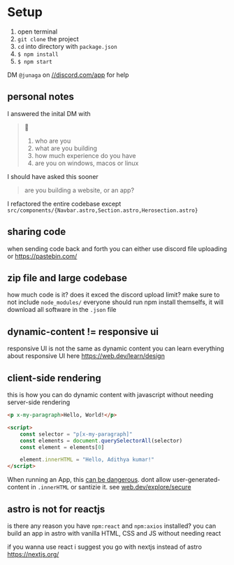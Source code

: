 # Setup

1. open terminal
2. `git clone` the project
3. `cd` into directory with `package.json`
4. `$ npm install`
5. `$ npm start`

DM `@junaga` on [//discord.com/app](https://discord.com/app) for help

## personal notes

I answered the inital DM with

> 👋
>
> 1. who are you
> 1. what are you building
> 1. how much experience do you have
> 1. are you on windows, macos or linux

I should have asked this sooner

> are you building a website, or an app?

I refactored the entire codebase except `src/components/{Navbar.astro,Section.astro,Herosection.astro}`

## sharing code

when sending code back and forth you can either use discord file uploading or https://pastebin.com/

## zip file and large codebase

how much code is it? does it exced the discord upload limit? make sure to not include `node_modules/` everyone should run npm install themselfs, it will download all software in the `.json` file

## dynamic-content != responsive ui

responsive UI is not the same as dynamic content
you can learn everything about responsive UI here https://web.dev/learn/design

## client-side rendering

this is how you can do dynamic content with javascript without needing server-side rendering

```html
<p x-my-paragraph>Hello, World!</p>

<script>
	const selector = "p[x-my-paragraph]"
	const elements = document.querySelectorAll(selector)
	const element = elements[0]

	element.innerHTML = "Hello, Adithya kumar!"
</script>
```

When running an App, this [can be dangerous](https://developer.mozilla.org/en-US/docs/Glossary/Cross-site_scripting). dont allow user-generated-content in `.innerHTML` or santizie it. see [web.dev/explore/secure](https://web.dev/explore/secure)

## astro is not for reactjs

is there any reason you have `npm:react` and `npm:axios` installed?
you can build an app in astro with vanilla HTML, CSS and JS without needing react

if you wanna use react i suggest you go with nextjs instead of astro
https://nextjs.org/

